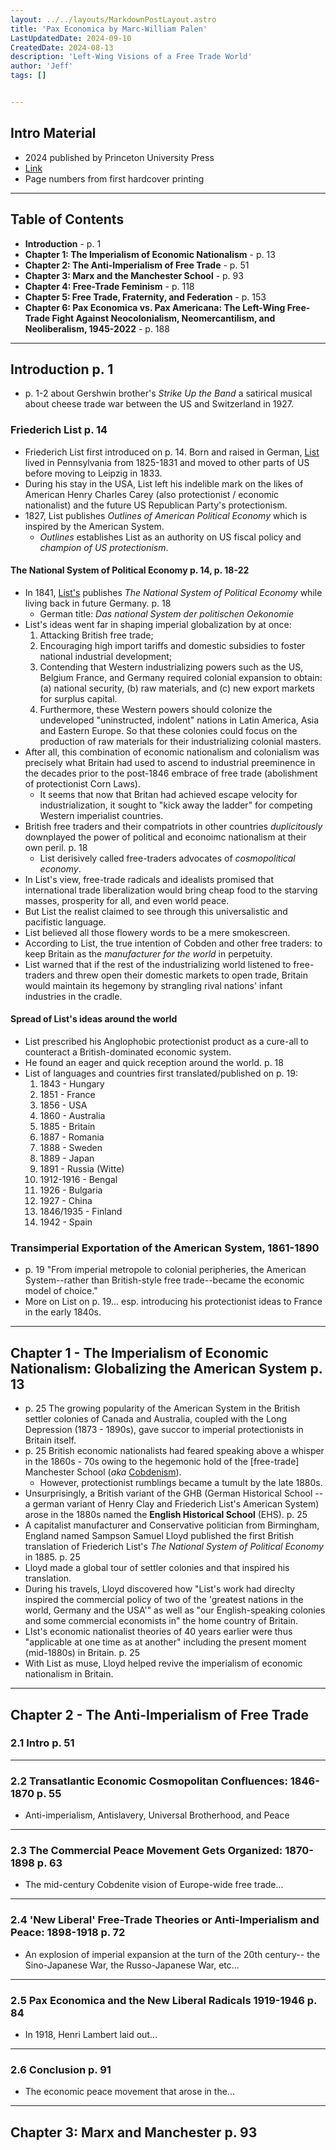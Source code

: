 ```yaml
---
layout: ../../layouts/MarkdownPostLayout.astro
title: 'Pax Economica by Marc-William Palen'
LastUpdatedDate: 2024-09-10
CreatedDate: 2024-08-13
description: 'Left-Wing Visions of a Free Trade World'
author: 'Jeff'
tags: []


---
```


## Intro Material
* 2024 published by Princeton University Press
* [Link](https://press.princeton.edu/books/hardcover/9780691199320/pax-economica)
* Page numbers from first hardcover printing


***

## Table of Contents
* **Introduction** - p. 1
* **Chapter 1: The Imperialism of Economic Nationalism** - p. 13
* **Chapter 2: The Anti-Imperialism of Free Trade** - p. 51
* **Chapter 3: Marx and the Manchester School** - p. 93
* **Chapter 4: Free-Trade Feminism** - p. 118
* **Chapter 5: Free Trade, Fraternity, and Federation** - p. 153
* **Chapter 6: Pax Economica vs. Pax Americana: The Left-Wing Free-Trade Fight Against Neocolonialism, Neomercantilism, and Neoliberalism, 1945-2022** - p. 188

***

## Introduction p. 1
* p. 1-2 about Gershwin brother's *Strike Up the Band* a satirical musical about cheese trade war between the US and Switzerland in 1927.

### Friederich List p. 14
* Friederich List first introduced on p. 14. Born and raised in German, [List](https://en.wikipedia.org/wiki/Friedrich_List) lived in Pennsylvania from 1825-1831 and moved to other parts of US before moving to Leipzig in 1833.
* During his stay in the USA, List left his indelible mark on the likes of American Henry Charles Carey (also protectionist / economic nationalist) and the future US Republican Party's protectionism.
* 1827, List publishes *Outlines of American Political Economy* which is inspired by the American System.
	* *Outlines* establishes List as an authority on US fiscal policy and *champion of US protectionism*. 

#### The National System of Political Economy p. 14, p. 18-22 
* In 1841, [List's](https://en.wikipedia.org/wiki/Friedrich_List#Journalism_and_The_National_System:_1837–1841) publishes *The National System of Political Economy* while living back in future Germany. p. 18 
	* German title: *Das national System der politischen Oekonomie*
* List's ideas went far in shaping imperial globalization by at once:
	1. Attacking British free trade;
	1. Encouraging high import tariffs and domestic subsidies to foster national industrial development;
	1. Contending that Western industrializing powers such as the US, Belgium France, and Germany required colonial expansion to obtain: (a) national security, (b) raw materials, and (c) new export markets for surplus capital.
	1. Furthermore, these Western powers should colonize the undeveloped "uninstructed, indolent" nations in Latin America, Asia and Eastern Europe. So that these colonies could focus on the production of raw materials for their industrializing colonial masters.
* After all, this combination of economic nationalism and colonialism was precisely what Britain had used to ascend to industrial preeminence in the decades prior to the post-1846 embrace of free trade (abolishment of protectionist Corn Laws).
	* It seems that now that Britan had achieved escape velocity for industrialization, it sought to "kick away the ladder" for competing Western imperialist countries.
* British free traders and their compatriots in other countries *duplicitously* downplayed the power of political and econoimc nationalism at their own peril. p. 18
	* List derisively called free-traders advocates of *cosmopolitical economy*.
* In List's view, free-trade radicals and idealists promised that international trade liberalization would bring cheap food to the starving masses, prosperity for all, and even world peace.
* But List the realist claimed to see through this universalistic and pacifistic language.
* List believed all those flowery words to be a mere smokescreen.
* According to List, the true intention of Cobden and other free traders: to keep Britain as the *manufacturer for the world* in perpetuity.
* List warned that if the rest of the industrializing world listened to free-traders and threw open their domestic markets to open trade, Britain would maintain its hegemony by strangling rival nations' infant industries in the cradle.

#### Spread of List's ideas around the world
* List prescribed his Anglophobic protectionist product as a cure-all to counteract a British-dominated economic system. 
* He found an eager and quick reception around the world. p. 18
* List of languages and countries first translated/published on p. 19:
	1. 1843 - Hungary
	1. 1851 - France
	1. 1856 - USA
	1. 1860 - Australia
	1. 1885 - Britain
	1. 1887 - Romania
	1. 1888 - Sweden
	1. 1889 - Japan
	1. 1891 - Russia (Witte)
	1. 1912-1916 - Bengal
	1. 1926 - Bulgaria
	1. 1927 - China
	1. 1846/1935 - Finland
	1. 1942 - Spain

### Transimperial Exportation of the American System, 1861-1890
* p. 19 "From imperial metropole to colonial peripheries, the American System--rather than British-style free trade--became the economic model of choice."
* More on List on p. 19... esp. introducing his protectionist ideas to France in the early 1840s.

***

## Chapter 1 - The Imperialism of Economic Nationalism: Globalizing the American System p. 13
* p. 25 The growing popularity of the American System in the British settler colonies of Canada and Australia, coupled with the Long Depression (1873 - 1890s), gave succor to imperial protectionists in Britain itself.
* p. 25 British economic nationalists had feared speaking above a whisper in the 1860s - 70s owing to the hegemonic hold of the [free-trade] Manchester School (*aka* [Cobdenism](https://en.wikipedia.org/wiki/Richard_Cobden)). 
	* However, protectionist rumblings became a tumult by the late 1880s.
* Unsurprisingly, a British variant of the GHB (German Historical School -- a german variant of Henry Clay and Friederich List's American System) arose in the 1880s named the **English Historical School** (EHS). p. 25
* A capitalist manufacturer and Conservative politician from Birmingham, England named Sampson Samuel Lloyd published the first British translation of Friederich List's *The National System of Political Economy* in 1885. p. 25
* Lloyd made a global tour of settler colonies and that inspired his translation.
* During his travels, Lloyd discovered how "List's work had direclty inspired the commercial policy of two of the 'greatest nations in the world, Germany and the USA'" as well as "our English-speaking colonies and some commercial economists in" the home country of Britain.
* LIst's economic nationalist theories of 40 years earlier were thus "applicable at one time as at another" including the present moment (mid-1880s) in Britain. p. 25
* With List as muse, Lloyd helped revive the imperialism of economic nationalism in Britain.

***


## Chapter 2 - The Anti-Imperialism of Free Trade
### 2.1 Intro p. 51

***

### 2.2 Transatlantic Economic Cosmopolitan Confluences: 1846-1870 p. 55
* Anti-imperialism, Antislavery, Universal Brotherhood, and Peace

***

### 2.3 The Commercial Peace Movement Gets Organized: 1870-1898 p. 63
* The mid-century Cobdenite vision of Europe-wide free trade...

***

### 2.4 'New Liberal' Free-Trade Theories or Anti-Imperialism and Peace: 1898-1918 p. 72
* An explosion of imperial expansion at the turn of the 20th century-- the Sino-Japanese War, the Russo-Japanese War, etc...

***

### 2.5 Pax Economica and the New Liberal Radicals 1919-1946 p. 84 
* In 1918, Henri Lambert laid out...

***

### 2.6 Conclusion p. 91
* The economic peace movement that arose in the...

***

## Chapter 3: Marx and Manchester p. 93
